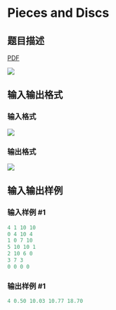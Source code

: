 # Pieces and Discs

## 题目描述

[problemUrl]: https://uva.onlinejudge.org/index.php?option=com_onlinejudge&Itemid=8&category=244&page=show_problem&problem=3717

[PDF](https://uva.onlinejudge.org/external/122/p12296.pdf)

![](https://cdn.luogu.com.cn/upload/vjudge_pic/UVA12296/47c7459cf76e6a9ebfe087c9699a8f667d16847f.png)

## 输入输出格式

### 输入格式

![](https://cdn.luogu.com.cn/upload/vjudge_pic/UVA12296/99fe245502ac56c2f63bf54525c413a5fd28b2d0.png)

### 输出格式

![](https://cdn.luogu.com.cn/upload/vjudge_pic/UVA12296/25e653de4340e9a2ef03599133d149083f37ccae.png)

## 输入输出样例

### 输入样例 #1

```cpp
4 1 10 10
0 4 10 4
1 0 7 10
5 10 10 1
2 10 6 0
3 7 3
0 0 0 0
```


### 输出样例 #1

```cpp
4 0.50 10.03 10.77 18.70
```


